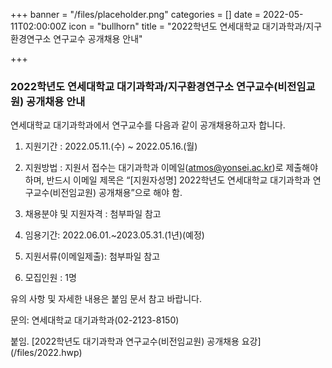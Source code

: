 +++
banner = "/files/placeholder.png"
categories = []
date = 2022-05-11T02:00:00Z
icon = "bullhorn"
title = "2022학년도 연세대학교 대기과학과/지구환경연구소 연구교수 공개채용 안내"

+++
### 2022학년도 연세대학교 대기과학과/지구환경연구소 연구교수(비전임교원) 공개채용 안내

  
   
 연세대학교 대기과학과에서 연구교수를 다음과 같이 공개채용하고자 합니다.  
   
 1. 지원기간 : 2022.05.11.(수) \~ 2022.05.16.(월)  
   
 2. 지원방법 : 지원서 접수는 대기과학과 이메일(atmos@yonsei.ac.kr)로 제출해야하며, 반드시 이메일 제목은 “\[지원자성명\] 2022학년도 연세대학교 대기과학과 연구교수(비전임교원) 공개채용”으로 해야 함.  
   
 3. 채용분야 및 지원자격 : 첨부파일 참고  
   
 4. 임용기간: 2022.06.01.\~2023.05.31.(1년)(예정)  
   
 5. 지원서류(이메일제출): 첨부파일 참고  
   
 6. 모집인원 : 1명  
   
 유의 사항 및 자세한 내용은 붙임 문서 참고 바랍니다.  
   
 문의: 연세대학교 대기과학과(02-2123-8150)  
   
붙임. \[2022학년도 대기과학과 연구교수(비전임교원) 공개채용 요강\](/files/2022.hwp)